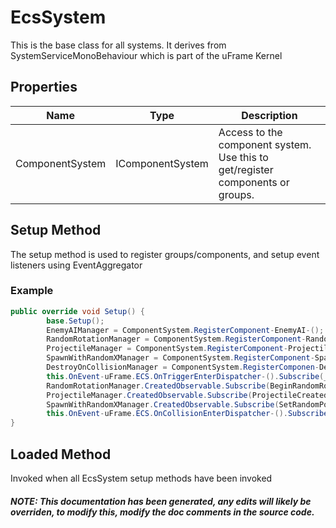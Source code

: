 # EcsSystem
This is the base class for all systems.  It derives from SystemServiceMonoBehaviour which is part of the uFrame Kernel

## Properties
|Name | Type | Description|
|-----|------|------------|
|ComponentSystem|IComponentSystem|Access to the component system.  Use this to get/register components or groups.|


## Setup Method
The setup method is used to register groups/components, and setup event listeners using EventAggregator
### Example
```cs
public override void Setup() {
        base.Setup();
        EnemyAIManager = ComponentSystem.RegisterComponent-EnemyAI-();
        RandomRotationManager = ComponentSystem.RegisterComponent-RandomRotation-();
        ProjectileManager = ComponentSystem.RegisterComponent-Projectile-();
        SpawnWithRandomXManager = ComponentSystem.RegisterComponent-SpawnWithRandomX-();
        DestroyOnCollisionManager = ComponentSystem.RegisterComponen-DestroyOnCollision-();
        this.OnEvent-uFrame.ECS.OnTriggerEnterDispatcher-().Subscribe(_=>{ HandleDestroyOnCollisionFilter(_); }).DisposeWith(this);
        RandomRotationManager.CreatedObservable.Subscribe(BeginRandomRotationComponentCreatedFilter).DisposeWith(this);
        ProjectileManager.CreatedObservable.Subscribe(ProjectileCreatedComponentCreatedFilter).DisposeWith(this);
        SpawnWithRandomXManager.CreatedObservable.Subscribe(SetRandomPositionComponentCreatedFilter).DisposeWith(this);
        this.OnEvent-uFrame.ECS.OnCollisionEnterDispatcher-().Subscribe(_=>{ HazardSystemOnCollisionEnterDispatcherFilter(_); }).DisposeWith(this);
}
```
## Loaded Method
Invoked when all EcsSystem setup methods have been invoked
##### NOTE: This documentation has been generated, any edits will likely be overriden, to modify this, modify the doc comments in the source code.
